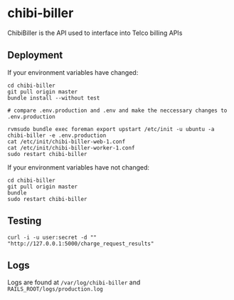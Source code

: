 # chibi-biller

ChibiBiller is the API used to interface into Telco billing APIs

## Deployment

If your environment variables have changed:

```shell
cd chibi-biller
git pull origin master
bundle install --without test

# compare .env.production and .env and make the neccessary changes to .env.production

rvmsudo bundle exec foreman export upstart /etc/init -u ubuntu -a chibi-biller -e .env.production
cat /etc/init/chibi-biller-web-1.conf
cat /etc/init/chibi-biller-worker-1.conf
sudo restart chibi-biller
```

If your environment variables have not changed:

```shell
cd chibi-biller
git pull origin master
bundle
sudo restart chibi-biller
```

## Testing

```shell
curl -i -u user:secret -d "" "http://127.0.0.1:5000/charge_request_results"
```

## Logs

Logs are found at `/var/log/chibi-biller` and `RAILS_ROOT/logs/production.log`
